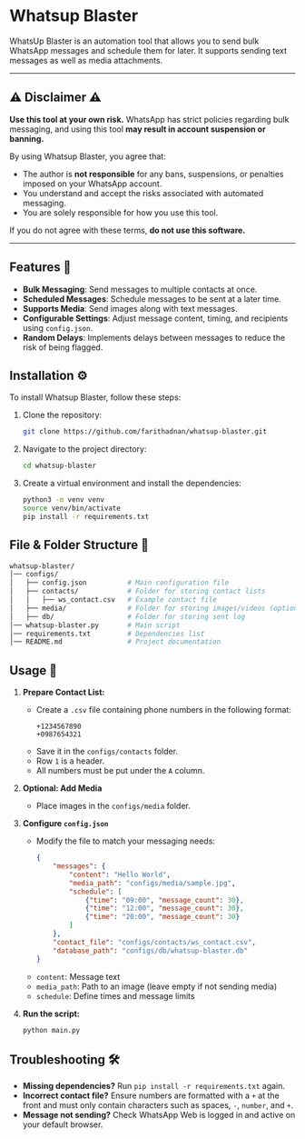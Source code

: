 # Whatsup Blaster 

WhatsUp Blaster is an automation tool that allows you to send bulk WhatsApp messages and schedule them for later. It supports sending text messages as well as media attachments.

---

 ## ⚠️ Disclaimer ⚠️

**Use this tool at your own risk.** WhatsApp has strict policies regarding bulk messaging, and using this tool **may result in account suspension or banning.**

By using Whatsup Blaster, you agree that:

- The author is **not responsible** for any bans, suspensions, or penalties imposed on your WhatsApp account.
- You understand and accept the risks associated with automated messaging.
- You are solely responsible for how you use this tool.

If you do not agree with these terms, **do not use this software.**

---

## Features 🌟

- **Bulk Messaging**: Send messages to multiple contacts at once.
- **Scheduled Messages**: Schedule messages to be sent at a later time.
- **Supports Media**: Send images along with text messages.
- **Configurable Settings**: Adjust message content, timing, and recipients using `config.json`.
- **Random Delays**: Implements delays between messages to reduce the risk of being flagged.

## Installation ⚙️ 

To install Whatsup Blaster, follow these steps:

1. Clone the repository:
    ```bash
    git clone https://github.com/farithadnan/whatsup-blaster.git
    ```
2. Navigate to the project directory:
    ```bash
    cd whatsup-blaster
    ```
3. Create a virtual environment and install the dependencies:
    ```bash
    python3 -m venv venv
    source venv/bin/activate
    pip install -r requirements.txt
    ```

## File & Folder Structure 📁
```bash
whatsup-blaster/
│── configs/
│   ├── config.json          # Main configuration file
│   ├── contacts/            # Folder for storing contact lists
│   │   ├── ws_contact.csv   # Example contact file
│   ├── media/               # Folder for storing images/videos (optional)
│   ├── db/                  # Folder for storing sent log
│── whatsup-blaster.py       # Main script
│── requirements.txt         # Dependencies list
│── README.md                # Project documentation

```

## Usage 📖

1. **Prepare Contact List:**  
   - Create a `.csv` file containing phone numbers in the following format:
     ```
     +1234567890
     +0987654321
     ```
   - Save it in the `configs/contacts` folder.
   - Row `1` is a header.
   - All numbers must be put under the `A` column.

2. **Optional: Add Media**  
   - Place images in the `configs/media` folder.

3. **Configure `config.json`**  
   - Modify the file to match your messaging needs:
     ```json
     {
         "messages": {
             "content": "Hello World",
             "media_path": "configs/media/sample.jpg",
             "schedule": [
                 {"time": "09:00", "message_count": 30},
                 {"time": "12:00", "message_count": 30},
                 {"time": "20:00", "message_count": 30}
             ]
         },
         "contact_file": "configs/contacts/ws_contact.csv",
         "database_path": "configs/db/whatsup-blaster.db"
     }
     ```
   - `content`: Message text  
   - `media_path`: Path to an image (leave empty if not sending media)  
   - `schedule`: Define times and message limits  

4. **Run the script:**  
   ```bash
   python main.py
   ```

## Troubleshooting 🛠

- **Missing dependencies?** Run `pip install -r requirements.txt` again.
- **Incorrect contact file?** Ensure numbers are formatted with a `+` at the front and must only contain characters such as spaces, `-`, `number`, and `+`.
- **Message not sending?** Check WhatsApp Web is logged in and active on your default browser.
